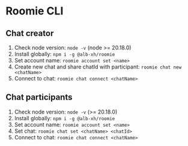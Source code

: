 # Roomie CLI

## Chat creator

1. Check node version: `node -v` (node >= 20.18.0)
2. Install globally: `npm i -g @alb-xh/roomie`
3. Set account name: `roomie account set <name>`
4. Create new chat and share chatId with participant: `roomie chat new <chatName>`
5. Connect to chat: `roomie chat connect <chatName>`

## Chat participants

1. Check node version: `node -v` (>= 20.18.0)
2. Install globally: `npm i -g @alb-xh/roomie`
3. Set account name: `roomie account set <name>`
4. Set chat: `roomie chat set <chatName> <chatId>`
5. Connect to chat: `roomie chat connect <chatName>`
